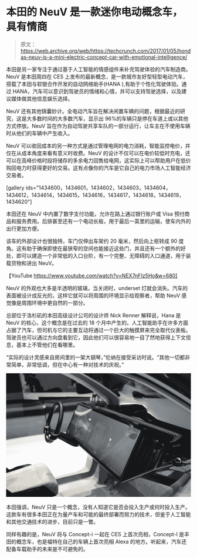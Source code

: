 # 本田的 NeuV 是一款迷你电动概念车，具有情商 

> 原文：<https://web.archive.org/web/https://techcrunch.com/2017/01/05/hondas-neuv-is-a-mini-electric-concept-car-with-emotional-intelligence/>

本田是另一家专注于通过基于人工智能的情感组件来补充驾驶体验的汽车制造商。NeuV 是本田周四在 CES 上发布的最新概念，是一款城市友好型轻型电动汽车，搭载了本田与软银合作开发的自动网络助手(HANA ),有助于个性化驾驶体验。通过 HANA，汽车可以意识到驾驶员的情绪和心情，并可以支持驾驶选择，以及建议媒体做其他信息娱乐选择。

NeuV 还有其他锦囊妙计。全电动汽车旨在解决闲置车辆的问题，根据最近的研究，这是大多数时间的大多数汽车，显示出 96%的车辆只是停在车道上或以其他方式停放。NeuV 旨在作为自动驾驶共享车队的一部分运行，让车主在不使用车辆时从他们的车辆中产生收入。

NeuV 可以收回成本的另一种方式是通过管理电网的电力消耗，智能监控电价，并仅在从成本角度来看有意义时收费。NeuV 的设计不仅可以在电价较低时充电，还可以在高峰价格时段将储存的多余电力回售给电网，这实际上可以帮助用户在低价购回电力时获得更好的交易。这有点像你的汽车是它自己的电力市场人工智能经济交易者。

[gallery ids="1434600，1434601，1434602，1434603，1434604，1434612，1434614，1434615，1434616，1434617，1434618，1434619，1434620"]

本田还在 NeuV 中内置了数字支付功能，允许在路上通过银行账户或 Visa 预付商品和服务费用。后排甚至还有一个电动长板，用于最后一英里的运输，使车内外的出行更加方便。

该车的外部设计也很独特，车门仅伸出车架约 20 毫米，然后向上枢转成 90 度角。这有助于确保即使在最狭窄的空间也能接近这些门，并且还有一个额外的好处，即可以建造一个非常低的入口台阶，有一个完整、无障碍的入口通道，用于装载货物和进出 NeuV。

【YouTube https://www.youtube.com/watch?v=NEX7nFIz5Ho&w=680]

NeuV 的外观也大多是半透明的玻璃，当关闭时，underset 灯就会消失。汽车的表面被设计成反光的，这样它就可以将周围的环境显示给观察者，帮助 NeuV 感觉像是周围环境中更自然的一部分。

总部位于洛杉矶的本田高级设计公司的设计师 Nick Renner 解释说，Hana 是 NeuV 的核心，这个概念是在过去的 18 个月中产生的。人工智能助手在许多方面占据了汽车，但司机与它的主要互动将通过一个巨大的触摸屏来完全取代仪表板。驾驶员也可以通过方向盘看到它，因此他们可以很容易地一目了然地获得上下文信息，基本上不管他们在看哪里。

“实际的设计灵感来自房间里的一架大钢琴，”伦纳在接受采访时说。“其他一切都非常简单，非常低调，但在中心有一种对技术的庆祝。”

[![147a0133](img/46c8bf9a2dd0c98536281858e5cefb5e.png)](https://web.archive.org/web/20221209135320/https://beta.techcrunch.com/wp-content/uploads/2017/01/147a0133.jpg)

本田强调，NeuV 只是一个概念，没有人知道它是否会投入生产或何时投入生产。这款车有很多本田正在为量产车和可能的最终部署而努力的技术，但鉴于人工智能和其他交通技术的进步，目前只是一瞥。

同样有趣的是，NeuV 将与 Concept-i 一起在 CES 上首次亮相，Concept-I 是丰田的概念车，也是福特在自己的车辆上首次亮相 Alexa 的地方。听起来，汽车还配备车载助手的未来是不可避免的。